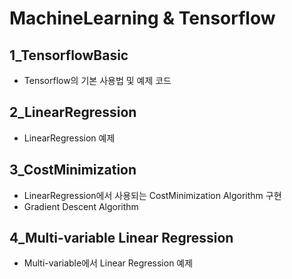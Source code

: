 # MachineLearning & Tensorflow

## 1_TensorflowBasic

- Tensorflow의 기본 사용법 및 예제 코드

## 2_LinearRegression

- LinearRegression 예제

## 3_CostMinimization

- LinearRegression에서 사용되는 CostMinimization Algorithm 구현
- Gradient Descent Algorithm

## 4_Multi-variable Linear Regression

- Multi-variable에서 Linear Regression 예제
